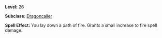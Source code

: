 <!-- TITLE: Spell: Path Of Flame -->
<!-- SUBTITLE:  -->

**Level:** 26

**Subclass:** [Dragoncaller](dragoncaller)

**Spell Effect:** You lay down a path of fire.  Grants a small increase to fire spell damage.